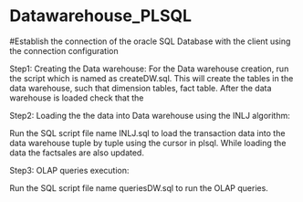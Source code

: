 # Datawarehouse_PLSQL
﻿#Establish the connection of the oracle SQL Database with the client using the connection configuration


Step1: Creating the Data warehouse:
 For the Data warehouse creation, run the script which is named as createDW.sql. This will create the tables in the data warehouse, such that dimension tables, fact table. After the data warehouse is loaded check that the 



Step2: Loading the the data into Data warehouse using the INLJ algorithm:

Run the SQL script file name INLJ.sql to load the transaction data into the data warehouse tuple by tuple using the cursor in plsql. While loading the data the factsales are also updated.



Step3: OLAP queries execution:

Run the SQL script file name queriesDW.sql to run the OLAP queries.
